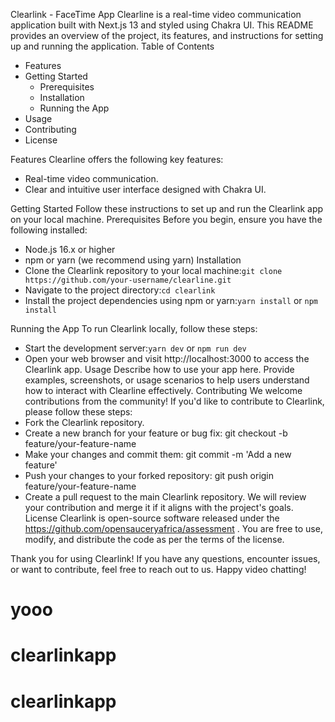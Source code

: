 Clearlink - FaceTime App
Clearline is a real-time video communication application built with Next.js 13 and styled using Chakra UI. This README provides an overview of the project, its features, and instructions for setting up and running the application.
Table of Contents

- Features
- Getting Started
  - Prerequisites
  - Installation
  - Running the App
- Usage
- Contributing
- License

Features
Clearline offers the following key features:

- Real-time video communication.
- Clear and intuitive user interface designed with Chakra UI.

Getting Started
Follow these instructions to set up and run the Clearlink app on your local machine.
Prerequisites
Before you begin, ensure you have the following installed:

- Node.js 16.x or higher
- npm or yarn (we recommend using yarn)
  Installation
- Clone the Clearlink repository to your local machine:`git clone https://github.com/your-username/clearline.git `
- Navigate to the project directory:`cd clearlink `
- Install the project dependencies using npm or yarn:`yarn install` or `npm install `

Running the App
To run Clearlink locally, follow these steps:

- Start the development server:`yarn dev` or `npm run dev`
- Open your web browser and visit http://localhost:3000 to access the Clearlink app.
  Usage
  Describe how to use your app here. Provide examples, screenshots, or usage scenarios to help users understand how to interact with Clearline effectively.
  Contributing
  We welcome contributions from the community! If you'd like to contribute to Clearlink, please follow these steps:
- Fork the Clearlink repository.
- Create a new branch for your feature or bug fix: git checkout -b feature/your-feature-name
- Make your changes and commit them: git commit -m 'Add a new feature'
- Push your changes to your forked repository: git push origin feature/your-feature-name
- Create a pull request to the main Clearlink repository.
  We will review your contribution and merge it if it aligns with the project's goals.
  License
  Clearlink is open-source software released under the https://github.com/opensauceryafrica/assessment . You are free to use, modify, and distribute the code as per the terms of the license.

Thank you for using Clearlink! If you have any questions, encounter issues, or want to contribute, feel free to reach out to us. Happy video chatting!
# yooo
# clearlinkapp
# clearlinkapp
